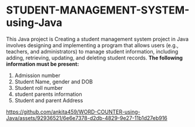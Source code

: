 # STUDENT-MANAGEMENT-SYSTEM-using-Java
This Java project is Creating a student management system project in Java involves designing and implementing a program that allows users (e.g., teachers, and administrators) to manage student information, including adding, retrieving, updating, and deleting student records.
**The following information must be present:**
1. Admission number
2. Student Name, gender and DOB
3. Student roll number
4. student parents information
5. Student and parent Address

https://github.com/ankita459/WORD-COUNTER-using-Java/assets/92936521/6e6e7378-d2db-4829-9e27-11b1d27eb916

